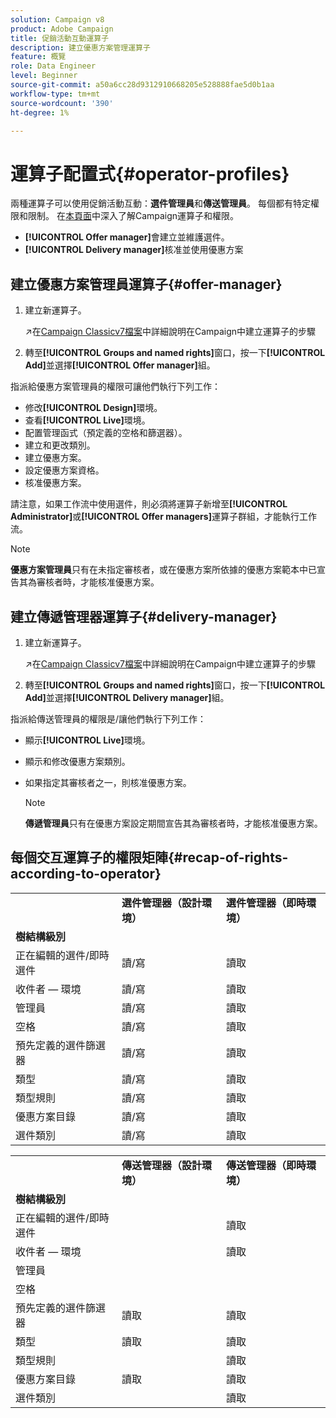 ```yaml
---
solution: Campaign v8
product: Adobe Campaign
title: 促銷活動互動運算子
description: 建立優惠方案管理運算子
feature: 概覽
role: Data Engineer
level: Beginner
source-git-commit: a50a6cc28d9312910668205e528888fae5d0b1aa
workflow-type: tm+mt
source-wordcount: '390'
ht-degree: 1%

---
```



# 運算子配置式{#operator-profiles}

兩種運算子可以使用促銷活動互動：**選件管理員**&#x200B;和&#x200B;**傳送管理員**。 每個都有特定權限和限制。 在[本頁面](../start/permissions.md)中深入了解Campaign運算子和權限。

* **[!UICONTROL Offer manager]**&#x200B;會建立並維護選件。
* **[!UICONTROL Delivery manager]**&#x200B;核准並使用優惠方案

## 建立優惠方案管理員運算子{#offer-manager}

1. 建立新運算子。

   :arrow_upper_right:在[Campaign Classicv7檔案](https://experienceleague.adobe.com/docs/campaign-classic/using/getting-started/permissions/access-management-operators.html)中詳細說明在Campaign中建立運算子的步驟

1. 轉至&#x200B;**[!UICONTROL Groups and named rights]**&#x200B;窗口，按一下&#x200B;**[!UICONTROL Add]**&#x200B;並選擇&#x200B;**[!UICONTROL Offer manager]**&#x200B;組。

指派給優惠方案管理員的權限可讓他們執行下列工作：

* 修改&#x200B;**[!UICONTROL Design]**&#x200B;環境。
* 查看&#x200B;**[!UICONTROL Live]**&#x200B;環境。
* 配置管理函式（預定義的空格和篩選器）。
* 建立和更改類別。
* 建立優惠方案。
* 設定優惠方案資格。
* 核准優惠方案。

請注意，如果工作流中使用選件，則必須將運算子新增至&#x200B;**[!UICONTROL Administrator]**&#x200B;或&#x200B;**[!UICONTROL Offer managers]**&#x200B;運算子群組，才能執行工作流。

>[!NOTE]
>
>**優惠方案管理員**&#x200B;只有在未指定審核者，或在優惠方案所依據的優惠方案範本中已宣告其為審核者時，才能核准優惠方案。

## 建立傳遞管理器運算子{#delivery-manager}

1. 建立新運算子。

   :arrow_upper_right:在[Campaign Classicv7檔案](https://experienceleague.adobe.com/docs/campaign-classic/using/getting-started/permissions/access-management-operators.html)中詳細說明在Campaign中建立運算子的步驟

1. 轉至&#x200B;**[!UICONTROL Groups and named rights]**&#x200B;窗口，按一下&#x200B;**[!UICONTROL Add]**&#x200B;並選擇&#x200B;**[!UICONTROL Delivery manager]**&#x200B;組。

指派給傳送管理員的權限是/讓他們執行下列工作：

* 顯示&#x200B;**[!UICONTROL Live]**&#x200B;環境。
* 顯示和修改優惠方案類別。
* 如果指定其審核者之一，則核准優惠方案。

   >[!NOTE]
   >
   >**傳遞管理員**&#x200B;只有在優惠方案設定期間宣告其為審核者時，才能核准優惠方案。

## 每個交互運算子的權限矩陣{#recap-of-rights-according-to-operator}

<table> 
 <tbody> 
  <tr> 
   <td> </td> 
   <td> <strong>選件管理器（設計環境）</strong><br /> </td> 
   <td> <strong>選件管理器（即時環境）</strong><br /> </td> 
  </tr> 
  <tr> 
   <td> <strong>樹結構級別</strong><br /> </td> 
   <td> </td> 
   <td> </td> 
  </tr> 
  <tr> 
   <td> 正在編輯的選件/即時選件<br /> </td> 
   <td> 讀/寫<br /> </td> 
   <td> 讀取<br /> </td> 
  </tr> 
  <tr> 
   <td> 收件者 — 環境<br /> </td> 
   <td> 讀/寫<br /> </td> 
   <td> 讀取<br /> </td> 
  </tr> 
  <tr> 
   <td> 管理員<br /> </td> 
   <td> 讀/寫<br /> </td> 
   <td> 讀取<br /> </td> 
  </tr> 
  <tr> 
   <td> 空格<br /> </td> 
   <td> 讀/寫<br /> </td> 
   <td> 讀取<br /> </td> 
  </tr> 
  <tr> 
   <td> 預先定義的選件篩選器<br /> </td> 
   <td> 讀/寫<br /> </td> 
   <td> 讀取<br /> </td> 
  </tr> 
  <tr> 
   <td> 類型<br /> </td> 
   <td> 讀/寫<br /> </td> 
   <td> 讀取<br /> </td> 
  </tr> 
  <tr> 
   <td> 類型規則<br /> </td> 
   <td> 讀/寫<br /> </td> 
   <td> 讀取<br /> </td> 
  </tr> 
  <tr> 
   <td> 優惠方案目錄<br /> </td> 
   <td> 讀/寫<br /> </td> 
   <td> 讀取<br /> </td> 
  </tr> 
  <tr> 
   <td> 選件類別<br /> </td> 
   <td> 讀/寫<br /> </td> 
   <td> 讀取<br /> </td> 
  </tr> 
 </tbody> 
</table>

<table> 
 <tbody> 
  <tr> 
   <td> </td> 
   <td> <strong>傳送管理器（設計環境）</strong><br /> </td> 
   <td> <strong>傳送管理器（即時環境）</strong><br /> </td> 
  </tr> 
  <tr> 
   <td> <strong>樹結構級別</strong><br /> </td> 
   <td> </td> 
   <td> </td> 
  </tr> 
  <tr> 
   <td> 正在編輯的選件/即時選件<br /> </td> 
   <td> </td> 
   <td> 讀取<br /> </td> 
  </tr> 
  <tr> 
   <td> 收件者 — 環境<br /> </td> 
   <td> </td> 
   <td> 讀取<br /> </td> 
  </tr> 
  <tr> 
   <td> 管理員<br /> </td> 
   <td> </td> 
   <td> </td> 
  </tr> 
  <tr> 
   <td> 空格<br /> </td> 
   <td> </td> 
   <td> </td> 
  </tr> 
  <tr> 
   <td> 預先定義的選件篩選器<br /> </td> 
   <td> 讀取<br /> </td> 
   <td> 讀取<br /> </td> 
  </tr> 
  <tr> 
   <td> 類型<br /> </td> 
   <td> 讀取<br /> </td> 
   <td> 讀取<br /> </td> 
  </tr> 
  <tr> 
   <td> 類型規則<br /> </td> 
   <td> </td> 
   <td> 讀取<br /> </td> 
  </tr> 
  <tr> 
   <td> 優惠方案目錄<br /> </td> 
   <td> 讀取<br /> </td> 
   <td> 讀取<br /> </td> 
  </tr> 
  <tr> 
   <td> 選件類別<br /> </td> 
   <td> </td> 
   <td> 讀取<br /> </td> 
  </tr> 
 </tbody> 
</table>
